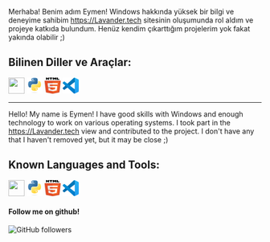Merhaba! Benim adım Eymen!
Windows hakkında yüksek bir bilgi ve deneyime sahibim
https://Lavander.tech sitesinin oluşumunda rol aldım ve projeye katkıda bulundum.
Henüz kendim çıkarttığım projelerim yok fakat yakında olabilir ;)

## Bilinen Diller ve Araçlar:

<img height="32" width="32" src="https://cdn-icons-png.flaticon.com/512/5968/5968242.png" /> <img height="32" width="32" src="https://raw.githubusercontent.com/Ber4tbey/Ber4tbey/main/images/python-original.svg" /> <img height="32" width="32" src="https://raw.githubusercontent.com/Ber4tbey/Ber4tbey/main/images/html5.svg" /> <img height="32" width="32" src="https://raw.githubusercontent.com/Ber4tbey/Ber4tbey/main/images/vscode.svg" />


------------------------------------------------------------------------------------------------


Hello! My name is Eymen!
I have good skills with Windows and enough technology to work on various operating systems.
I took part in the https://Lavander.tech view and contributed to the project.
I don't have any that I haven't removed yet, but it may be close ;)

## Known Languages and Tools:

<img height="32" width="32" src="https://cdn-icons-png.flaticon.com/512/5968/5968242.png" /> <img height="32" width="32" src="https://raw.githubusercontent.com/Ber4tbey/Ber4tbey/main/images/python-original.svg" /> <img height="32" width="32" src="https://raw.githubusercontent.com/Ber4tbey/Ber4tbey/main/images/html5.svg" /> <img height="32" width="32" src="https://raw.githubusercontent.com/Ber4tbey/Ber4tbey/main/images/vscode.svg" />

#### Follow me on github!

![GitHub followers](https://img.shields.io/github/followers/Eymenemen?label=Follow_me&style=social)

